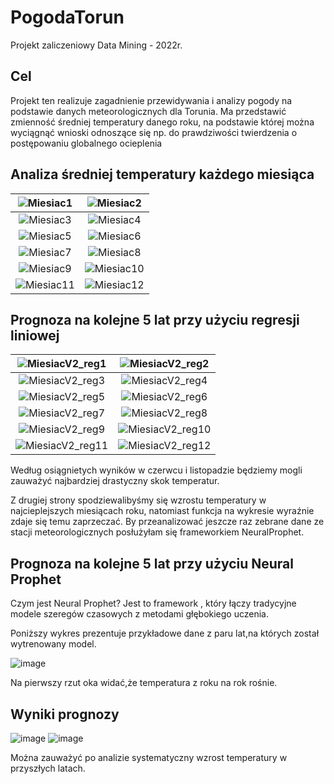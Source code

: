 # PogodaTorun
Projekt zaliczeniowy Data Mining - 2022r.

## Cel
Projekt ten realizuje zagadnienie przewidywania i analizy pogody na podstawie danych meteorologicznych dla Torunia.
Ma przedstawić zmienność średniej temperatury danego roku, na podstawie której
można wyciągnąć wnioski odnoszące się np. do prawdziwości twierdzenia o postępowaniu globalnego ocieplenia

## Analiza średniej temperatury każdego miesiąca

| ![Miesiac1](https://user-images.githubusercontent.com/72518873/187720449-e6393c7a-b361-4340-92aa-5d08afe75896.png) | ![Miesiac2](https://user-images.githubusercontent.com/72518873/187720452-bedd4c6c-4f02-45dc-840d-a0dc77db9fe5.png) | 
| :---:          |     :---:      |    
| ![Miesiac3](https://user-images.githubusercontent.com/72518873/187720454-221a25a7-830d-47fd-a730-96c7015f13aa.png)   | ![Miesiac4](https://user-images.githubusercontent.com/72518873/187720459-12c74d38-3f88-415b-8524-53acf7951d3d.png)     | 
| ![Miesiac5](https://user-images.githubusercontent.com/72518873/187720460-9739cc73-e6c8-42b8-aa06-6bf54deba0a8.png)     | ![Miesiac6](https://user-images.githubusercontent.com/72518873/187720462-678e1345-6d15-4e4c-b09c-f7459db265de.png)      | 
| ![Miesiac7](https://user-images.githubusercontent.com/72518873/187720464-5dca3890-f34d-4408-bcc9-61105090d565.png) | ![Miesiac8](https://user-images.githubusercontent.com/72518873/187720466-59852668-54c9-474c-955b-ce7dd200f8fb.png)| 
| ![Miesiac9](https://user-images.githubusercontent.com/72518873/187720468-51360d41-176f-4c16-a418-fcf5c12b2ff8.png)| ![Miesiac10](https://user-images.githubusercontent.com/72518873/187720443-a1f1d324-6011-4f93-8e86-466be1f703cf.png)     | 
| ![Miesiac11](https://user-images.githubusercontent.com/72518873/187720447-609f8c35-9f4d-4c65-a813-c13cba1b97cf.png) | ![Miesiac12](https://user-images.githubusercontent.com/72518873/187720448-a78e91bc-f71c-4c04-8bec-579ef8faa065.png)| 


## Prognoza na kolejne 5 lat przy użyciu regresji liniowej

| ![MiesiacV2_reg1](https://user-images.githubusercontent.com/72518873/187721208-60ce287a-5474-4a0b-9372-8d0b329989ce.png) | ![MiesiacV2_reg2](https://user-images.githubusercontent.com/72518873/187721210-637d511b-30e1-4835-890d-c129886d9128.png) | 
| :---:          |     :---:      |    
| ![MiesiacV2_reg3](https://user-images.githubusercontent.com/72518873/187721212-3038477e-ecb9-49b9-8de3-8243c68b2be1.png)   | ![MiesiacV2_reg4](https://user-images.githubusercontent.com/72518873/187721216-3b73ccb6-16dc-482b-8e85-0c5d6e552f06.png)     | 
| ![MiesiacV2_reg5](https://user-images.githubusercontent.com/72518873/187721218-9636f42f-b1b8-4673-b38e-b9e6b9a08979.png)     | ![MiesiacV2_reg6](https://user-images.githubusercontent.com/72518873/187721221-c3cdb780-bb30-4428-93cb-36ecca2e3234.png)      | 
| ![MiesiacV2_reg7](https://user-images.githubusercontent.com/72518873/187721225-1120cbac-c325-42d9-8b2a-8b274f534489.png) | ![MiesiacV2_reg8](https://user-images.githubusercontent.com/72518873/187721228-cc953a64-e808-4039-9f21-f08334d9fcf1.png)| 
| ![MiesiacV2_reg9](https://user-images.githubusercontent.com/72518873/187721232-bdca4c2c-5d9c-43e9-9448-9848ef9455cf.png)| ![MiesiacV2_reg10](https://user-images.githubusercontent.com/72518873/187721236-c6563845-7c6c-4964-9362-e292c55d0b15.png)     | 
| ![MiesiacV2_reg11](https://user-images.githubusercontent.com/72518873/187721237-3e81f69a-ab51-4079-990e-0c801268f598.png) | ![MiesiacV2_reg12](https://user-images.githubusercontent.com/72518873/187721240-c607da83-e13c-4bc9-b827-6209a1174d92.png)| 

Według osiągnietych wyników w czerwcu i listopadzie będziemy mogli zauważyć najbardziej drastyczny skok temperatur.

Z drugiej strony spodziewalibyśmy się wzrostu temperatury w najcieplejszych miesiącach roku,
natomiast funkcja na wykresie wyraźnie zdaje się temu zaprzeczać.
By przeanalizować jeszcze raz zebrane dane ze stacji meteorologicznych
posłużyłam się frameworkiem NeuralProphet.

## Prognoza na kolejne 5 lat przy użyciu Neural Prophet

Czym jest Neural Prophet?
Jest to framework , który łączy tradycyjne modele szeregów czasowych z metodami głębokiego uczenia.

Poniższy wykres prezentuje przykładowe dane z paru lat,na których został wytrenowany model.

![image](https://user-images.githubusercontent.com/72518873/183305780-23dd0608-b9c1-4d0c-8fd5-ae1f50916cc4.png)

Na pierwszy rzut oka widać,że temperatura z roku na rok rośnie.

## Wyniki prognozy

![image](https://user-images.githubusercontent.com/72518873/183305949-e513d3d6-badf-4245-b7ac-01b696f0b076.png)
![image](https://user-images.githubusercontent.com/72518873/183305840-c807097e-9ab8-47ea-972a-7d57c486d2a5.png)

Można zauważyć po analizie systematyczny wzrost temperatury w przyszłych latach.
